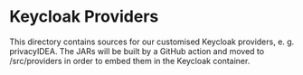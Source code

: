 # Keycloak Providers

This directory contains sources for our customised Keycloak providers, e. g. privacyIDEA. The JARs will be built by a GitHub action and moved to /src/providers in order to embed them in the Keycloak container.